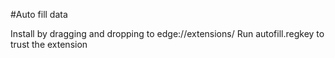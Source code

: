 #Auto fill data

Install by dragging and dropping to edge://extensions/
Run autofill.regkey to trust the extension